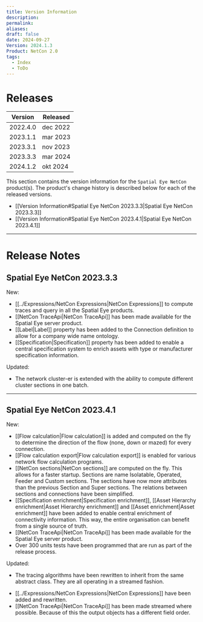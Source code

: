 ```yaml
---
title: Version Information
description: 
permalink: 
aliases: 
draft: false
date: 2024-09-27
Version: 2024.1.3
Product: NetCon 2.0
tags:
  - Index
  - ToDo
---
```

# Releases

| Version  | Released |
| :------: | -------- |
| 2022.4.0 | dec 2022 |
| 2023.1.1 | mar 2023 |
| 2023.3.1 | nov 2023 |
| 2023.3.3 | mar 2024 |
| 2024.1.2 | okt 2024 |

This section contains the version information for the `Spatial Eye NetCon` product(s). The product's change history is described below for each of the released versions.

- [[Version Information#Spatial Eye NetCon 2023.3.3|Spatial Eye NetCon 2023.3.3]]
- [[Version Information#Spatial Eye NetCon 2023.4.1|Spatial Eye NetCon 2023.4.1]]

---
# Release Notes
## Spatial Eye NetCon 2023.3.3

New:
- [[../Expressions/NetCon Expressions|NetCon Expressions]] to compute traces and query in all the Spatial Eye products.
- [[NetCon TraceApi|NetCon TraceApi]] has been made available for the Spatial Eye server product.
- [[Label|Label]] property has been added to the Connection definition to allow for a company wide name ontology.
- [[Specification|Specification]] property has been added to enable a central specification system to enrich assets with type or manufacturer specification information.

Updated:
* The network cluster-er is extended with the ability to compute different cluster sections in one batch.

---
## Spatial Eye NetCon 2023.4.1

New:
- [[Flow calculation|Flow calculation]] is added and computed on the fly to determine the direction of the flow (none, down or mazed) for every connection.
- [[Flow calculation export|Flow calculation export]] is enabled for various network flow calculation programs.
- [[NetCon sections|NetCon sections]] are computed on the fly. This allows for a faster startup. Sections are name Isolatable, Operated, Feeder and Custom sections. The sections have now more attributes than the previous Section and Super sections. The relations between sections and connections have been simplified.
- [[Specification enrichment|Specification enrichment]], [[Asset Hierarchy enrichment|Asset Hierarchy enrichment]] and [[Asset enrichment|Asset enrichment]] have been added to enable central enrichment of connectivity information. This way, the entire organisation can benefit from a single source of truth.
- [[NetCon TraceApi|NetCon TraceApi]] has been made available for the Spatial Eye server product.
- Over 300 units tests have been programmed that are run as part of the release process.

Updated:
* The tracing algorithms have been rewritten to inherit from the same abstract class. They are all operating in a streamed fashion.
- [[../Expressions/NetCon Expressions|NetCon Expressions]] have been added and rewritten.
- [[NetCon TraceApi|NetCon TraceApi]] has been made streamed where possible. Because of this the output objects has a different field order.
